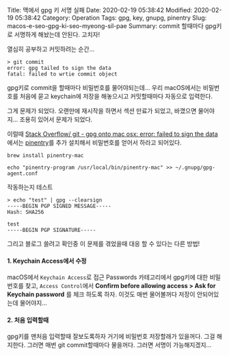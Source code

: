 Title: 맥에서 gpg 키 서명 실패
Date: 2020-02-19 05:38:42
Modified: 2020-02-19 05:38:42
Category: Operation
Tags: gpg, key, gnupg, pinentry
Slug: macos-e-seo-gpg-ki-seo-myeong-sil-pae
Summary: commit 할때마다 gpg키로 서명하게 해놨는데 안된다. 고치자!

열심히 공부하고 커밋하려는 순간...

```shell
> git commit
error: gpg tailed to sign the data
fatal: failed to wrtie commit object
```

gpg키로 commit을 할때마다 비밀번호를 물어야되는데...
우리 macOS에서는 비밀번호를 처음에 묻고 keychain에 저장을 해놓으시고 커밋할때마다 자동으로 입력한다.

그게 문제가 되었다. 오랜만에 재시작을 하면서 섹션 만료가 되었고, 바꼈으면 물어야지...
조용히 있어서 문제가 되었다.

이럴때 [Stack Overflow/ git - gpg onto mac osx: error: failed to sign the data][1]에서는 [pinentry][2]를 추가 설치해서 비밀번호를 얻어서 하라고 되어있다.

```shell
brew install pinentry-mac

echo "pinentry-program /usr/local/bin/pinentry-mac" >> ~/.gnupg/gpg-agent.conf
```

작동하는지 테스트

```shell
> echo "test" | gpg --clearsign
-----BEGIN PGP SIGNED MESSAGE-----
Hash: SHA256

test
-----BEGIN PGP SIGNATURE-----
```

그리고 블로그 쓸려고 확인중 이 문제를 겪었을때 대응 할 수 있다는 다른 방법!

#### 1. Keychain Access에서 수정

macOS에서 `Keychain Access`로 접근 Passwords 카테고리에서 gpg키에 대한 비밀번호를 찾고, `Access Control`에서 **Confirm before allowing access > Ask for Keychain password** 를 체크 하도록 하자.
이것도 매번 물어볼꺼다 저장이 안되어있는데 물어야지...

#### 2. 처음 입력할때

gpg키를 맨처음 입력할때 잘보도록하자 거기에 비밀번호 저장할래가 있을꺼다. 그걸 해지한다.
그러면 매번 git commit할때마다 물을꺼다.
그러면 서명이 가능해지겠지...

[1]: https://stackoverflow.com/questions/41502146/git-gpg-onto-mac-osx-error-gpg-failed-to-sign-the-data/41506446
[2]: https://www.gnupg.org/related_software/pinentry/index.en.html

